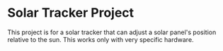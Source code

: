 # Solar Tracker Project
This project is for a solar tracker that can adjust a solar panel's position relative to the sun. This works only with very specific hardware.
